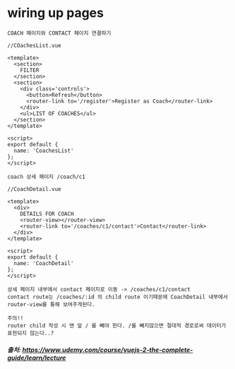 # wiring up pages

```
COACH 페이지와 CONTACT 페이지 연결하기
```

```vue
//COachesList.vue

<template>
  <section>
    FILTER
  </section>
  <section>
    <div class='controls'>
      <button>Refresh</button>
      <router-link to='/register'>Register as Coach</router-link>
    </div>
    <ul>LIST OF COACHES</ul>
  </section>
</template>

<script>
export default {
  name: 'CoachesList'
};
</script>
```

```
coach 상세 페이지 /coach/c1
```

```vue
//CoachDetail.vue

<template>
  <div>
    DETAILS FOR COACH
    <router-view></router-view>
    <router-link to='/coaches/c1/contact'>Contact</router-link>
  </div>
</template>

<script>
export default {
  name: 'CoachDetail'
};
</script>
```

```
상세 페이지 내부에서 contact 페이지로 이동 -> /coaches/c1/contact
contact route는 /coaches/:id 의 child route 이기때문에 CoachDetail 내부에서 router-view를 통해 보여주게된다.
```

```
주의!!
router child 작성 시 맨 앞 / 를 빼야 한다. /를 빼지않으면 절대적 경로로써 데이터가 표현되지 않는다..?
```

##### 출처: https://www.udemy.com/course/vuejs-2-the-complete-guide/learn/lecture
